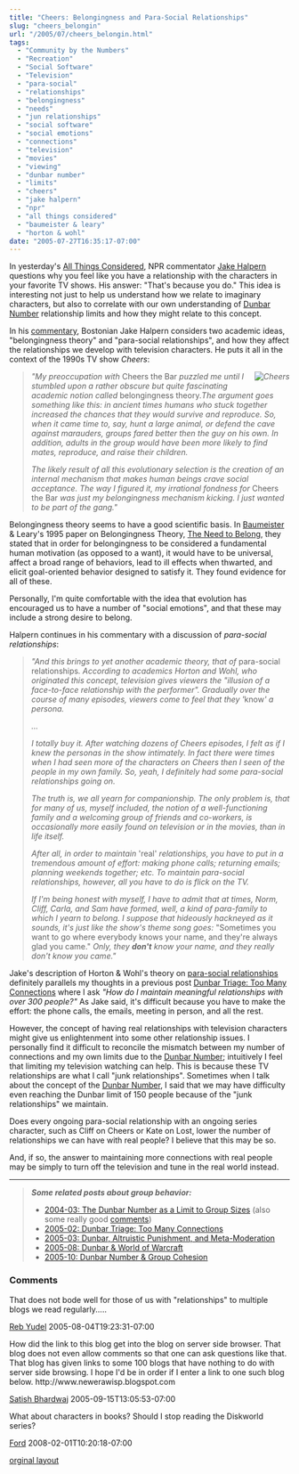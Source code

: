 ```yaml
---
title: "Cheers: Belongingness and Para-Social Relationships"
slug: "cheers_belongin"
url: "/2005/07/cheers_belongin.html"
tags:
  - "Community by the Numbers"
  - "Recreation"
  - "Social Software"
  - "Television"
  - "para-social"
  - "relationships"
  - "belongingness"
  - "needs"
  - "jun relationships"
  - "social software"
  - "social emotions"
  - "connections"
  - "television"
  - "movies"
  - "viewing"
  - "dunbar number"
  - "limits"
  - "cheers"
  - "jake halpern"
  - "npr"
  - "all things considered"
  - "baumeister & leary"
  - "horton & wohl"
date: "2005-07-27T16:35:17-07:00"
---
```

<p>In yesterday's <a href="http://www.npr.org/templates/rundowns/rundown.php?prgId=2">All Things Considered</a>, NPR commentator <a href="http://jakehalpern.com/news.html">Jake Halpern</a> questions why you feel like you have a relationship with the characters in your favorite TV shows. His answer: &quot;That's because you do.&quot; This idea is interesting not just to help us understand how we relate to imaginary characters, but also to correlate with our own understanding of <a href="/2004/03/the_dunbar_numb.html">Dunbar Number</a> relationship limits and how they might relate to this concept.</p>
<p>In his <a href="http://www.npr.org/templates/story/story.php?storyId=4772145">commentary</a>, Bostonian Jake Halpern considers two academic ideas, &quot;belongingness theory&quot; and &quot;para-social relationships&quot;, and how they affect the relationships we develop with television characters. He puts it all in the context of the 1990s TV show <em>Cheers</em>:</p>
<blockquote><p><em><img border="0" src="http://lifewithalacrity.blogs.com/photos/uncategorized/cheers.jpg" title="Cheers" alt="Cheers" style="margin: 0px 0px 5px 5px; float: right;" />&quot;My preoccupation with </em>Cheers the Bar<em> puzzled me until I stumbled upon a rather obscure but quite fascinating academic notion called </em>belongingness theory<em>.The argument goes something like this: in ancient times humans who stuck together increased the chances that they would survive and reproduce. So, when it came time to, say, hunt a large animal, or defend the cave against marauders, groups fared better then the guy on his own. In addition, adults in the group would have been more likely to find mates, reproduce, and raise their children. </em></p>
<p><em>The likely result of all this evolutionary selection is the creation of an internal mechanism that makes human beings crave social acceptance. The way I figured it, my irrational fondness for </em>Cheers the Bar<em> was just my belongingness mechanism kicking. I just wanted to be part of the gang.&quot;</em></p></blockquote>
<p>Belongingness theory seems to have a good scientific basis. In <a href="http://www.psy.fsu.edu/faculty/baumeist.dp.html">Baumeister</a> &amp; Leary's 1995 paper on Belongingness Theory, <a href="http://www.ncbi.nlm.nih.gov/entrez/query.fcgi?cmd=Retrieve&amp;db=PubMed&amp;a mp;list_uids=7777651&amp;dopt=Abstract">The Need to Belong</a>, they stated that in order for belongingness to be considered a fundamental human motivation (as opposed to a want), it would have to be universal, affect a broad range of behaviors, lead to ill effects when thwarted, and elicit goal-oriented behavior designed to satisfy it. They found evidence for all of these. </p>
<p>Personally, I'm quite comfortable with the idea that evolution has encouraged us to have a number of &quot;social emotions&quot;, and that these may include a strong desire to belong.</p>
<p>Halpern continues in his commentary with a discussion of <em>para-social relationships</em>:</p>
<blockquote><p><em>&quot;And this brings to yet another academic theory, that of </em>para-social relationships<em>. According to academics Horton and Wohl, who originated this concept, television gives viewers the &quot;illusion of a face-to-face relationship with the performer&quot;. Gradually over the course of many episodes, viewers come to feel that they '</em>know<em>' a persona.</em></p>
<p><em>...</em></p>
<p><em>I totally buy it. After watching dozens of Cheers episodes, I felt as if I knew the personas in the show intimately. In fact there were times when I had seen more of the characters on Cheers then I seen of the people in my own family. So, yeah, I definitely had some para-social relationships going on.</em></p>
<p><em>The truth is, we all yearn for companionship. The only problem is, that for many of us, myself included, the notion of a well-functioning family and a welcoming group of friends and co-workers, is occasionally more easily found on television or in the movies, than in life itself.</em></p>
<p><em>After all, in order to maintain </em>'real'<em> relationships, you have to put in a tremendous amount of effort: making phone calls; returning emails; planning weekends together; etc. To maintain para-social relationships, however, all you have to do is flick on the TV.</em></p>
<p><em>If I'm being honest with myself, I have to admit that at times, Norm, Cliff, Carla, and Sam have formed, well, a kind of para-family to which I yearn to belong. I suppose that hideously hackneyed as it sounds, it's just like the show's theme song goes: </em>&quot;Sometimes you want to go where everybody knows your name, and they're always glad you came.&quot;<em> Only, they <strong>don't</strong> know your name, and they really don't know you came.&quot;</em></p> </blockquote>
<p>Jake's description of Horton &amp; Wohl's theory on <a href="http://www.aber.ac.uk/media/Modules/TF33120/horton_and_wohl_1956.html">para-social relationships</a> definitely parallels my thoughts in a previous post <a href="/2005/02/dunbar_triage_t.html">Dunbar Triage: Too Many Connections</a> where I ask <em>&quot;How do I maintain meaningful relationships with over 300 people?&quot;</em> As Jake said, it's difficult because you have to make the effort: the phone calls, the emails, meeting in person, and all the rest.</p>
<p>However, the concept of having real relationships with television characters might give us enlightenment into some other relationship issues. I personally find it difficult to reconcile the mismatch between my number of connections and my own limits due to the <a href="/2004/03/the_dunbar_numb.html">Dunbar Number</a>; intuitively I feel that limiting my television watching can help. This is because these TV relationships are what I call &quot;junk relationships&quot;. Sometimes when I talk about the concept of the <a href="/2004/03/the_dunbar_numb.html">Dunbar Number</a>, I said that we may have difficulty even reaching the Dunbar limit of 150 people because of the &quot;junk relationships&quot; we maintain.</p>
<p>Does every ongoing para-social relationship with an ongoing series character, such as Cliff on Cheers or Kate on Lost, lower the number of relationships we can have with real people? I believe that this may be so.</p>
<p>And, if so, the answer to maintaining more connections with real people may be simply to turn off the television and tune in the real world instead.</p>
<hr />
<blockquote><p><em><strong>Some related posts about group behavior:</strong></em></p>
<ul>
<li><a href="/2004/03/the_dunbar_numb.html">2004-03: The Dunbar Number as a Limit to Group Sizes</a> (also some really good <a href="/2004/03/the_dunbar_numb.html#comments">comments</a>)</li>
<li><a href="/2005/02/dunbar_triage_t.html">2005-02: Dunbar Triage: Too Many Connections</a></li>
<li><a href="/2005/03/dunbar_altruist.html">2005-03: Dunbar, Altruistic Punishment, and Meta-Moderation</a></li>
<li><a href="/2005/08/dunbar_world_of.html">2005-08: Dunbar &amp; World of Warcraft</a></li>
<li><a href="/2005/10/dunbar_group_co.html">2005-10: Dunbar Number &amp; Group Cohesion</a></li>
</ul></blockquote>
<footer><h3>Comments</h3>
<div class="u-comment h-cite">
<p class="p-content p-name">That does not bode well for those of us with "relationships" to multiple blogs we read regularly.....
</p>
<a class="u-author h-card" href="http://www.BenYehudaPress.com">Reb Yudel</a>
<time class="dt-published" datetime="2005-08-04T19:23:31-07:00">2005-08-04T19:23:31-07:00</time>
</div>
<div class="u-comment h-cite">
<p class="p-content p-name">How did the link to this blog get into the blog on server side browser. That blog does not even allow comments so that one can ask questions like that. That blog has given links to some 100 blogs that have nothing to do with server side browsing.
I hope I'd be in order if I enter a link to one such blog below.
http://www.newerawisp.blogspot.com
</p>
<a class="u-author h-card" href="http://www.livejournal.com/users/fakir005/335.html">Satish Bhardwaj</a>
<time class="dt-published" datetime="2005-09-15T13:05:53-07:00">2005-09-15T13:05:53-07:00</time>
</div>
<div class="u-comment h-cite">
<p class="p-content p-name">What about characters in books?  Should I stop reading the Diskworld series?
</p>
<a class="u-author h-card" href="http://blog.lib.umn.edu/denis036/thisweekinevolution/">Ford</a>
<time class="dt-published" datetime="2008-02-01T10:20:18-07:00">2008-02-01T10:20:18-07:00</time>
</div>
</footer>
<p class="previous"><a href="/previous/2005/07/cheers_belongin.html" rel="syndication">orginal layout</a></p>
